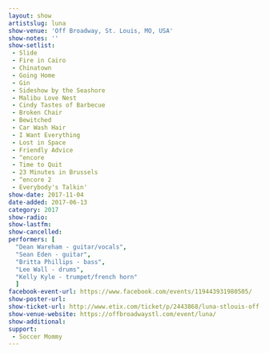 ```yaml
---
layout: show
artistslug: luna
show-venue: 'Off Broadway, St. Louis, MO, USA'
show-notes: ''
show-setlist: 
 - Slide
 - Fire in Cairo
 - Chinatown
 - Going Home
 - Gin
 - Sideshow by the Seashore
 - Malibu Love Nest
 - Cindy Tastes of Barbecue
 - Broken Chair
 - Bewitched
 - Car Wash Hair
 - I Want Everything
 - Lost in Space
 - Friendly Advice
 - ^encore
 - Time to Quit
 - 23 Minutes in Brussels
 - ^encore 2
 - Everybody's Talkin'
show-date: 2017-11-04
date-added: 2017-06-13
category: 2017
show-radio: 
show-lastfm: 
show-cancelled: 
performers: [
  "Dean Wareham - guitar/vocals",
  "Sean Eden - guitar",
  "Britta Phillips - bass",
  "Lee Wall - drums",
  "Kelly Kyle - trumpet/french horn"
  ]
facebook-event-url: https://www.facebook.com/events/119443931980505/
show-poster-url: 
show-ticket-url: http://www.etix.com/ticket/p/2443868/luna-stlouis-off-broadway-stlouis?partner_id=240
show-venue-website: https://offbroadwaystl.com/event/luna/
show-additional: 
support:
 - Soccer Mommy
---
```

